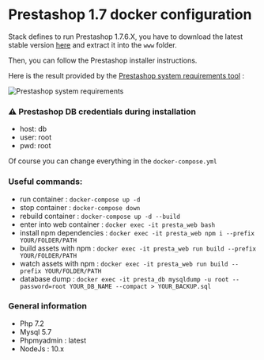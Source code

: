 # Prestashop 1.7 docker configuration

Stack defines to run Prestashop 1.7.6.X, you have to download the latest stable version [here](https://www.prestashop.com/en/previous-versions) and extract it into the `www` folder.

Then, you can follow the Prestashop installer instructions.

Here is the result provided by the [Prestashop system requirements tool](https://devdocs.prestashop.com/1.7/basics/installation/system-requirements/) : 

![Prestashop system requirements](https://upload.vaa.red/i/JvmeY.png)

### ⚠️ Prestashop DB credentials during installation

- host: db
- user: root
- pwd: root

Of course you can change everything in the `docker-compose.yml`


### Useful commands:

- run container : `docker-compose up -d`
- stop container : `docker-compose down`
- rebuild container : `docker-compose up -d --build`
- enter into web container : `docker exec -it presta_web bash`
- install npm dependencies : `docker exec -it presta_web npm i --prefix YOUR/FOLDER/PATH`
- build assets with npm : `docker exec -it presta_web run build --prefix YOUR/FOLDER/PATH`
- watch assets with npm : `docker exec -it presta_web run build --prefix YOUR/FOLDER/PATH`
- database dump : `docker exec -it presta_db mysqldump -u root --password=root YOUR_DB_NAME --compact > YOUR_BACKUP.sql`


### General information

- Php 7.2
- Mysql 5.7
- Phpmyadmin : latest
- NodeJs : 10.x